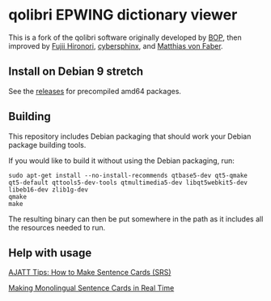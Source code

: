 # qolibri EPWING dictionary viewer

This is a fork of the qolibri software originally developed by [BOP](https://osdn.net/users/bop/),
then improved by [Fujii Hironori](https://github.com/fujii),
[cybersphinx](https://github.com/cybersphinx), and [Matthias von Faber](https://github.com/mvf).

## Install on Debian 9 stretch

See the [releases](https://github.com/ludios/qolibri/releases) for precompiled amd64 packages.

## Building

This repository includes Debian packaging that should work your Debian package building tools.

If you would like to build it without using the Debian packaging, run:

```
sudo apt-get install --no-install-recommends qtbase5-dev qt5-qmake qt5-default qttools5-dev-tools qtmultimedia5-dev libqt5webkit5-dev libeb16-dev zlib1g-dev
qmake
make
```

The resulting binary can then be put somewhere in the path as it includes all the resources needed to run.

## Help with usage

[AJATT Tips: How to Make Sentence Cards (SRS)](https://www.youtube.com/watch?v=kny7eCfx9dA)

[Making Monolingual Sentence Cards in Real Time](https://www.youtube.com/watch?v=BzuLGmkihf4)
